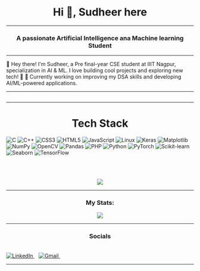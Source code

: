 <h1 align="center">Hi 👋, Sudheer here</h1>
<hr>
<h3 align="center">A passionate Artificial Intelligence ana Machine learning Student </h3>
<hr>
👋 Hey there! I'm Sudheer, a Pre final-year CSE student at IIIT Nagpur, specialization in AI & ML.
I love building cool projects and exploring new tech! 🚀
🔭 Currently working on improving my DSA skills and developing AI/ML-powered applications.

<hr>
<p align="center"><img src="https://komarev.com/ghpvc/?username=Sudheer-Kolli19" alt=""></p>

<hr>
<h1 align="center">Tech Stack</h1>

![C](https://img.shields.io/badge/c-%2300599C.svg?style=for-the-badge&logo=c&logoColor=white)  ![C++](https://img.shields.io/badge/c++-%2300599C.svg?style=for-the-badge&logo=c%2B%2B&logoColor=white)  ![CSS3](https://img.shields.io/badge/css3-%231572B6.svg?style=for-the-badge&logo=css3&logoColor=white)  ![HTML5](https://img.shields.io/badge/html5-%23E34F26.svg?style=for-the-badge&logo=html5&logoColor=white)  ![JavaScript](https://img.shields.io/badge/javascript-%23323330.svg?style=for-the-badge&logo=javascript&logoColor=%23F7DF1E)  ![Linux](https://img.shields.io/badge/Linux-FCC624?style=for-the-badge&logo=linux&logoColor=black) ![Keras](https://img.shields.io/badge/Keras-%23D00000.svg?style=for-the-badg&logo=Keras&logoColor=white) ![Matplotlib](https://img.shields.io/badge/Matplotlib-%23ffffff.svg?style=for-the-badg&logo=Matplotlib&logoColor=black) ![NumPy](https://img.shields.io/badge/numpy-%23013243.svg?style=for-the-badg&logo=numpy&logoColor=white) ![OpenCV](https://img.shields.io/badge/OpenCV-%23EE4C2C.svg?style=for-the-badge&logo=opencv&logoColor=white)  ![Pandas](https://img.shields.io/badge/pandas-%23150458.svg?style=for-the-badge&logo=pandas&logoColor=white)  ![PHP](https://img.shields.io/badge/php-%23777BB4.svg?style=for-the-badge&logo=php&logoColor=white)  ![Python](https://img.shields.io/badge/python-3670A0?style=for-the-badge&logo=python&logoColor=ffdd54)  ![PyTorch](https://img.shields.io/badge/PyTorch-%23EE4C2C.svg?style=for-the-badge&logo=pytorch&logoColor=white)  ![Scikit-learn](https://img.shields.io/badge/scikit--learn-%23F7931E.svg?style=for-the-badge&logo=scikit-learn&logoColor=white)  ![Seaborn](https://img.shields.io/badge/seaborn-%23F1A80A.svg?style=for-the-badge&logo=seaborn&logoColor=white)  ![TensorFlow](https://img.shields.io/badge/TensorFlow-%23FF6F00.svg?style=for-the-badge&logo=tensorflow&logoColor=white)

<br><br>
<p align="center"><img src = "https://github-readme-stats.vercel.app/api/top-langs/?username=Sudheer-Kolli19&layout=compact&theme=vision-friendly-dark&langs_count=8&size_weight=0.5&count_weight=0.5"></p>

<hr>


<h3 align="center">My Stats: </h3>
<pre align="center"><img src = "https://github-readme-streak-stats.herokuapp.com/?user=Sudheer-Kolli19&theme=dark&background=000000"></pre>
<hr>


<h3 align="center">Socials </h3>
<br>
  <a href="www.linkedin.com/in/sudheer-kolli-1148b2259">
    <img src="https://img.shields.io/badge/linkedin-%230077B5.svg?style=for-the-badge&logo=linkedin&logoColor=white" alt="LinkedIn">
  </a> &nbsp;&nbsp;
  <a href="mailto:emailomamar@gmail.com">
    <img src="https://img.shields.io/badge/Gmail-D14836?style=for-the-badge&logo=gmail&logoColor=white" alt="Gmail">
  </a> &nbsp;&nbsp;
 
<hr>
